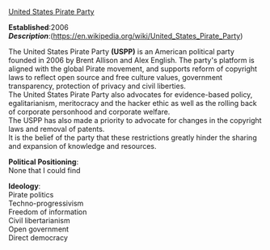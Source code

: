 
[United States Pirate Party](https://pirate-party.us/)  

**Established**:2006    
***Description***:(https://en.wikipedia.org/wiki/United_States_Pirate_Party)

 The United States Pirate Party **(USPP)** is an American political party founded in 2006 by Brent Allison and Alex English.
  The party's platform is aligned with the global Pirate movement, and supports reform of copyright laws to reflect open source and free culture values, government transparency, protection of privacy and civil liberties.  
   The United States Pirate Party also advocates for evidence-based policy, egalitarianism, meritocracy and the hacker ethic as well as the rolling back of corporate personhood and corporate welfare.  
    The USPP has also made a priority to advocate for changes in the copyright laws and removal of patents.   
   It is the belief of the party that these restrictions greatly hinder the sharing and expansion of knowledge and resources.  

**Political Positioning**:  
None that I could find


**Ideology**:   
Pirate politics    
Techno-progressivism    
Freedom of information  
Civil libertarianism  
Open government  
Direct democracy   